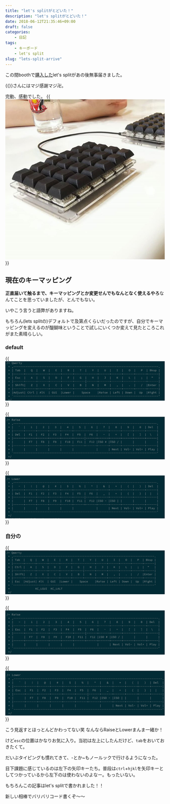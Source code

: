```yaml
---
title: "let's splitがとどいた！"
description: "let's splitがとどいた！"
date: 2018-06-12T21:35:46+09:00
draft: false
categories:
    - 日記
tags:
    - キーボード
    - let's split
slug: "lets-split-arrive"
---
```


この間boothで[購入した](/blog/posts/buy-lets-split/)let's splitがあの後無事届きました。

{{<twitter-user foostan>}}さんにはマジ感謝マジ卍。

完動、感動でした。
{{<img src="images/letsplit.jpg" title="マジかっこいい・・・">}}


## 現在のキーマッピング
**正直届いて触るまで、キーマッピングとか変更せんでもなんとなく使えるやろ**なんてことを思っていましたが、とんでもない。

いやこう言うと語弊がありますね。

もちろん(lets splitの)デフォルトで及第点くらいだったのですが、自分でキーマッピングを変えるのが醍醐味ということで試しにいくつか変えて見たところこれがまた素晴らしい。

### default

{{<img src="images/default.png" title="Qwerty">}}

{{<img src="images/default-raise.png" title="Raise">}}

{{<img src="images/default-lower.png" title="Lower">}}

### 自分の

{{<img src="images/pyonk.png" title="Qwerty">}}

{{<img src="images/pyonk-raise.png" title="Raise">}}

{{<img src="images/pyonk-lower.png" title="Lower">}}


こう見返すとほっとんどかわってない笑
なんならRaiseとLowerまんま一緒か！

けど`esc`の位置はかなりお気に入り。当初は左上にしたんだけど、`tab`をおいておきたくて。

だいぶタイピングも慣れてきて、-とか~もノールックで行けるようになった。

目下課題に感じているのは左下の矢印キーたち。普段は`ctrl`+`hjkl`を矢印キーとしてつかっているから左下のは使わないのよなー。もったいない。


もちろんこの記事はlet's splitで書かれました！！

新しい相棒でバリバリコード書くぞ〜〜


